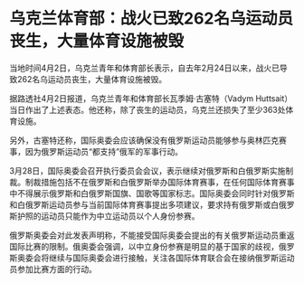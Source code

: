 # 乌克兰体育部：战火已致262名乌运动员丧生，大量体育设施被毁

当地时间4月2日，乌克兰青年和体育部长表示，自去年2月24日以来，战火已导致262名乌运动员丧生，大量体育设施被毁。

据路透社4月2日报道，乌克兰青年和体育部长瓦季姆·古塞特（Vadym
Huttsait）当日作出了上述表态。他还称，除了丧生的运动员，乌克兰还损失了至少363处体育设施。

另外，古塞特还称，国际奥委会应该确保没有俄罗斯运动员能够参与奥林匹克赛事，因为俄罗斯运动员“都支持”俄军的军事行动。

3月28日，国际奥委会召开执行委员会会议，表示继续对俄罗斯和白俄罗斯实施制裁。制裁措施包括不在俄罗斯和白俄罗斯举办国际体育赛事，在任何国际体育赛事中不得展示俄罗斯和白俄罗斯国旗、国歌等国家标志。国际奥委会同时针对俄罗斯和白俄罗斯运动员参与当前国际体育赛事提出多项建议，要求持有俄罗斯或白俄罗斯护照的运动员只能作为中立运动员以个人身份参赛。

俄罗斯奥委会对此发表声明称，不能接受国际奥委会提出的有关俄罗斯运动员重返国际比赛的限制。俄奥委会强调，以中立身份参赛是明显的基于国家的歧视，俄罗斯奥委会将继续与国际奥委会进行接触，关注各国际体育联合会在接纳俄罗斯运动员参加比赛方面的行动。

